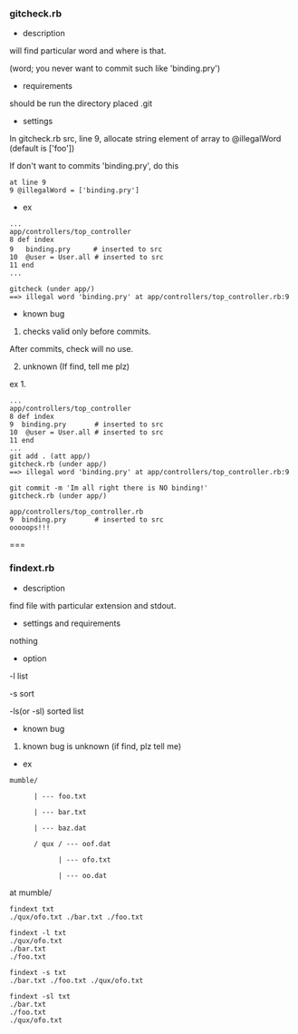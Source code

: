 ### gitcheck.rb

* description

will find particular word and where is that.

(word; you never want to commit such like 'binding.pry')

* requirements

should be run the directory placed .git

* settings

In gitcheck.rb src, line 9, allocate string element of array to @illegalWord (default is ['foo'])

If don't want to commits 'binding.pry', do this

```
at line 9
9 @illegalWord = ['binding.pry']
```

* ex

```ruby:app/controllers/top_controller
...
app/controllers/top_controller
8 def index
9   binding.pry   　 # inserted to src
10  @user = User.all # inserted to src
11 end
...

gitcheck (under app/)
==> illegal word 'binding.pry' at app/controllers/top_controller.rb:9

```

* known bug

1. checks valid only before commits.

After commits, check will no use.

2. unknown (If find, tell me plz)

ex 1.
```ruby:app/controllers/top_controller
...
app/controllers/top_controller
8 def index
9  binding.pry       # inserted to src
10  @user = User.all # inserted to src
11 end
...
git add . (att app/)
gitcheck.rb (under app/)
==> illegal word 'binding.pry' at app/controllers/top_controller.rb:9

git commit -m 'Im all right there is NO binding!'
gitcheck.rb (under app/)

app/controllers/top_controller.rb
9  binding.pry       # inserted to src
ooooops!!!
```

===

### findext.rb

* description

find file with particular extension and stdout.

* settings and requirements

nothing

* option

-l list

-s sort

-ls(or -sl) sorted list

* known bug

1. known bug is unknown (if find, plz tell me)

* ex
```
mumble/

      | --- foo.txt

      | --- bar.txt

      | --- baz.dat

      / qux / --- oof.dat

            | --- ofo.txt

            | --- oo.dat
```

at mumble/

```
findext txt
./qux/ofo.txt ./bar.txt ./foo.txt

findext -l txt
./qux/ofo.txt
./bar.txt
./foo.txt

findext -s txt
./bar.txt ./foo.txt ./qux/ofo.txt

findext -sl txt
./bar.txt
./foo.txt
./qux/ofo.txt
```
